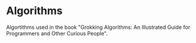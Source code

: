# Algorithms

Algortithms used in the book "Grokking Algorithms: An Illustrated Guide for Programmers and Other Curious People".
